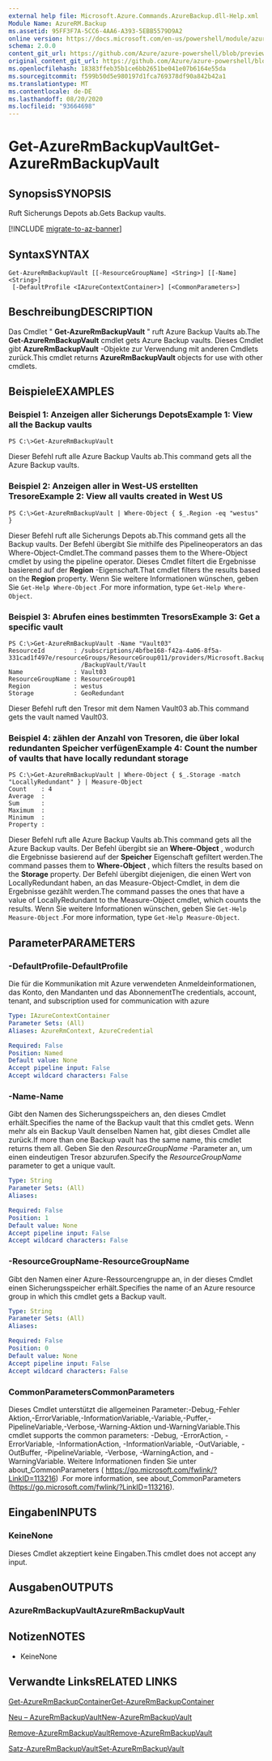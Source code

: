 ```yaml
---
external help file: Microsoft.Azure.Commands.AzureBackup.dll-Help.xml
Module Name: AzureRM.Backup
ms.assetid: 95FF3F7A-5CC6-4AA6-A393-5EBB5579D9A2
online version: https://docs.microsoft.com/en-us/powershell/module/azurerm.backup/get-azurermbackupvault
schema: 2.0.0
content_git_url: https://github.com/Azure/azure-powershell/blob/preview/src/ResourceManager/AzureBackup/Commands.AzureBackup/help/Get-AzureRmBackupVault.md
original_content_git_url: https://github.com/Azure/azure-powershell/blob/preview/src/ResourceManager/AzureBackup/Commands.AzureBackup/help/Get-AzureRmBackupVault.md
ms.openlocfilehash: 18383ffeb35b1ce6bb2651be041e07b6164e55da
ms.sourcegitcommit: f599b50d5e980197d1fca769378df90a842b42a1
ms.translationtype: MT
ms.contentlocale: de-DE
ms.lasthandoff: 08/20/2020
ms.locfileid: "93664698"
---
```

# <span data-ttu-id="5c25d-101">Get-AzureRmBackupVault</span><span class="sxs-lookup"><span data-stu-id="5c25d-101">Get-AzureRmBackupVault</span></span>

## <span data-ttu-id="5c25d-102">Synopsis</span><span class="sxs-lookup"><span data-stu-id="5c25d-102">SYNOPSIS</span></span>
<span data-ttu-id="5c25d-103">Ruft Sicherungs Depots ab.</span><span class="sxs-lookup"><span data-stu-id="5c25d-103">Gets Backup vaults.</span></span>

[!INCLUDE [migrate-to-az-banner](../../includes/migrate-to-az-banner.md)]

## <span data-ttu-id="5c25d-104">Syntax</span><span class="sxs-lookup"><span data-stu-id="5c25d-104">SYNTAX</span></span>

```
Get-AzureRmBackupVault [[-ResourceGroupName] <String>] [[-Name] <String>]
 [-DefaultProfile <IAzureContextContainer>] [<CommonParameters>]
```

## <span data-ttu-id="5c25d-105">Beschreibung</span><span class="sxs-lookup"><span data-stu-id="5c25d-105">DESCRIPTION</span></span>
<span data-ttu-id="5c25d-106">Das Cmdlet " **Get-AzureRmBackupVault** " ruft Azure Backup Vaults ab.</span><span class="sxs-lookup"><span data-stu-id="5c25d-106">The **Get-AzureRmBackupVault** cmdlet gets Azure Backup vaults.</span></span>
<span data-ttu-id="5c25d-107">Dieses Cmdlet gibt **AzureRmBackupVault** -Objekte zur Verwendung mit anderen Cmdlets zurück.</span><span class="sxs-lookup"><span data-stu-id="5c25d-107">This cmdlet returns **AzureRmBackupVault** objects for use with other cmdlets.</span></span>

## <span data-ttu-id="5c25d-108">Beispiele</span><span class="sxs-lookup"><span data-stu-id="5c25d-108">EXAMPLES</span></span>

### <span data-ttu-id="5c25d-109">Beispiel 1: Anzeigen aller Sicherungs Depots</span><span class="sxs-lookup"><span data-stu-id="5c25d-109">Example 1: View all the Backup vaults</span></span>
```
PS C:\>Get-AzureRmBackupVault
```

<span data-ttu-id="5c25d-110">Dieser Befehl ruft alle Azure Backup Vaults ab.</span><span class="sxs-lookup"><span data-stu-id="5c25d-110">This command gets all the Azure Backup vaults.</span></span>

### <span data-ttu-id="5c25d-111">Beispiel 2: Anzeigen aller in West-US erstellten Tresore</span><span class="sxs-lookup"><span data-stu-id="5c25d-111">Example 2: View all vaults created in West US</span></span>
```
PS C:\>Get-AzureRmBackupVault | Where-Object { $_.Region -eq "westus" }
```

<span data-ttu-id="5c25d-112">Dieser Befehl ruft alle Sicherungs Depots ab.</span><span class="sxs-lookup"><span data-stu-id="5c25d-112">This command gets all the Backup vaults.</span></span>
<span data-ttu-id="5c25d-113">Der Befehl übergibt Sie mithilfe des Pipelineoperators an das Where-Object-Cmdlet.</span><span class="sxs-lookup"><span data-stu-id="5c25d-113">The command passes them to the Where-Object cmdlet by using the pipeline operator.</span></span>
<span data-ttu-id="5c25d-114">Dieses Cmdlet filtert die Ergebnisse basierend auf der **Region** -Eigenschaft.</span><span class="sxs-lookup"><span data-stu-id="5c25d-114">That cmdlet filters the results based on the **Region** property.</span></span>
<span data-ttu-id="5c25d-115">Wenn Sie weitere Informationen wünschen, geben Sie `Get-Help Where-Object` .</span><span class="sxs-lookup"><span data-stu-id="5c25d-115">For more information, type `Get-Help Where-Object`.</span></span>

### <span data-ttu-id="5c25d-116">Beispiel 3: Abrufen eines bestimmten Tresors</span><span class="sxs-lookup"><span data-stu-id="5c25d-116">Example 3: Get a specific vault</span></span>
```
PS C:\>Get-AzureRmBackupVault -Name "Vault03"
ResourceId        : /subscriptions/4bfbe168-f42a-4a06-8f5a-331cad1f497e/resourceGroups/ResourceGroup011/providers/Microsoft.Backup
                    /BackupVault/Vault
Name              : Vault03
ResourceGroupName : ResourceGroup01
Region            : westus
Storage           : GeoRedundant
```

<span data-ttu-id="5c25d-117">Dieser Befehl ruft den Tresor mit dem Namen Vault03 ab.</span><span class="sxs-lookup"><span data-stu-id="5c25d-117">This command gets the vault named Vault03.</span></span>

### <span data-ttu-id="5c25d-118">Beispiel 4: zählen der Anzahl von Tresoren, die über lokal redundanten Speicher verfügen</span><span class="sxs-lookup"><span data-stu-id="5c25d-118">Example 4: Count the number of vaults that have locally redundant storage</span></span>
```
PS C:\>Get-AzureRmBackupVault | Where-Object { $_.Storage -match "LocallyRedundant" } | Measure-Object
Count    : 4
Average  : 
Sum      : 
Maximum  : 
Minimum  : 
Property :
```

<span data-ttu-id="5c25d-119">Dieser Befehl ruft alle Azure Backup Vaults ab.</span><span class="sxs-lookup"><span data-stu-id="5c25d-119">This command gets all the Azure Backup vaults.</span></span>
<span data-ttu-id="5c25d-120">Der Befehl übergibt sie an **Where-Object** , wodurch die Ergebnisse basierend auf der **Speicher** Eigenschaft gefiltert werden.</span><span class="sxs-lookup"><span data-stu-id="5c25d-120">The command passes them to **Where-Object** , which filters the results based on the **Storage** property.</span></span>
<span data-ttu-id="5c25d-121">Der Befehl übergibt diejenigen, die einen Wert von LocallyRedundant haben, an das Measure-Object-Cmdlet, in dem die Ergebnisse gezählt werden.</span><span class="sxs-lookup"><span data-stu-id="5c25d-121">The command passes the ones that have a value of LocallyRedundant to the Measure-Object cmdlet, which counts the results.</span></span>
<span data-ttu-id="5c25d-122">Wenn Sie weitere Informationen wünschen, geben Sie `Get-Help Measure-Object` .</span><span class="sxs-lookup"><span data-stu-id="5c25d-122">For more information, type `Get-Help Measure-Object`.</span></span>

## <span data-ttu-id="5c25d-123">Parameter</span><span class="sxs-lookup"><span data-stu-id="5c25d-123">PARAMETERS</span></span>

### <span data-ttu-id="5c25d-124">-DefaultProfile</span><span class="sxs-lookup"><span data-stu-id="5c25d-124">-DefaultProfile</span></span>
<span data-ttu-id="5c25d-125">Die für die Kommunikation mit Azure verwendeten Anmeldeinformationen, das Konto, den Mandanten und das Abonnement</span><span class="sxs-lookup"><span data-stu-id="5c25d-125">The credentials, account, tenant, and subscription used for communication with azure</span></span>

```yaml
Type: IAzureContextContainer
Parameter Sets: (All)
Aliases: AzureRmContext, AzureCredential

Required: False
Position: Named
Default value: None
Accept pipeline input: False
Accept wildcard characters: False
```

### <span data-ttu-id="5c25d-126">-Name</span><span class="sxs-lookup"><span data-stu-id="5c25d-126">-Name</span></span>
<span data-ttu-id="5c25d-127">Gibt den Namen des Sicherungsspeichers an, den dieses Cmdlet erhält.</span><span class="sxs-lookup"><span data-stu-id="5c25d-127">Specifies the name of the Backup vault that this cmdlet gets.</span></span>
<span data-ttu-id="5c25d-128">Wenn mehr als ein Backup Vault denselben Namen hat, gibt dieses Cmdlet alle zurück.</span><span class="sxs-lookup"><span data-stu-id="5c25d-128">If more than one Backup vault has the same name, this cmdlet returns them all.</span></span>
<span data-ttu-id="5c25d-129">Geben Sie den *ResourceGroupName* -Parameter an, um einen eindeutigen Tresor abzurufen.</span><span class="sxs-lookup"><span data-stu-id="5c25d-129">Specify the *ResourceGroupName* parameter to get a unique vault.</span></span>

```yaml
Type: String
Parameter Sets: (All)
Aliases: 

Required: False
Position: 1
Default value: None
Accept pipeline input: False
Accept wildcard characters: False
```

### <span data-ttu-id="5c25d-130">-ResourceGroupName</span><span class="sxs-lookup"><span data-stu-id="5c25d-130">-ResourceGroupName</span></span>
<span data-ttu-id="5c25d-131">Gibt den Namen einer Azure-Ressourcengruppe an, in der dieses Cmdlet einen Sicherungsspeicher erhält.</span><span class="sxs-lookup"><span data-stu-id="5c25d-131">Specifies the name of an Azure resource group in which this cmdlet gets a Backup vault.</span></span>

```yaml
Type: String
Parameter Sets: (All)
Aliases: 

Required: False
Position: 0
Default value: None
Accept pipeline input: False
Accept wildcard characters: False
```

### <span data-ttu-id="5c25d-132">CommonParameters</span><span class="sxs-lookup"><span data-stu-id="5c25d-132">CommonParameters</span></span>
<span data-ttu-id="5c25d-133">Dieses Cmdlet unterstützt die allgemeinen Parameter:-Debug,-Fehler Aktion,-ErrorVariable,-InformationVariable,-Variable,-Puffer,-PipelineVariable,-Verbose,-Warning-Aktion und-WarningVariable.</span><span class="sxs-lookup"><span data-stu-id="5c25d-133">This cmdlet supports the common parameters: -Debug, -ErrorAction, -ErrorVariable, -InformationAction, -InformationVariable, -OutVariable, -OutBuffer, -PipelineVariable, -Verbose, -WarningAction, and -WarningVariable.</span></span> <span data-ttu-id="5c25d-134">Weitere Informationen finden Sie unter about_CommonParameters ( https://go.microsoft.com/fwlink/?LinkID=113216) .</span><span class="sxs-lookup"><span data-stu-id="5c25d-134">For more information, see about_CommonParameters (https://go.microsoft.com/fwlink/?LinkID=113216).</span></span>

## <span data-ttu-id="5c25d-135">Eingaben</span><span class="sxs-lookup"><span data-stu-id="5c25d-135">INPUTS</span></span>

### <span data-ttu-id="5c25d-136">Keine</span><span class="sxs-lookup"><span data-stu-id="5c25d-136">None</span></span>
<span data-ttu-id="5c25d-137">Dieses Cmdlet akzeptiert keine Eingaben.</span><span class="sxs-lookup"><span data-stu-id="5c25d-137">This cmdlet does not accept any input.</span></span>

## <span data-ttu-id="5c25d-138">Ausgaben</span><span class="sxs-lookup"><span data-stu-id="5c25d-138">OUTPUTS</span></span>

### <span data-ttu-id="5c25d-139">AzureRmBackupVault</span><span class="sxs-lookup"><span data-stu-id="5c25d-139">AzureRmBackupVault</span></span>

## <span data-ttu-id="5c25d-140">Notizen</span><span class="sxs-lookup"><span data-stu-id="5c25d-140">NOTES</span></span>
* <span data-ttu-id="5c25d-141">Keine</span><span class="sxs-lookup"><span data-stu-id="5c25d-141">None</span></span>

## <span data-ttu-id="5c25d-142">Verwandte Links</span><span class="sxs-lookup"><span data-stu-id="5c25d-142">RELATED LINKS</span></span>

[<span data-ttu-id="5c25d-143">Get-AzureRmBackupContainer</span><span class="sxs-lookup"><span data-stu-id="5c25d-143">Get-AzureRmBackupContainer</span></span>](./Get-AzureRmBackupContainer.md)

[<span data-ttu-id="5c25d-144">Neu – AzureRmBackupVault</span><span class="sxs-lookup"><span data-stu-id="5c25d-144">New-AzureRmBackupVault</span></span>](./New-AzureRmBackupVault.md)

[<span data-ttu-id="5c25d-145">Remove-AzureRmBackupVault</span><span class="sxs-lookup"><span data-stu-id="5c25d-145">Remove-AzureRmBackupVault</span></span>](./Remove-AzureRmBackupVault.md)

[<span data-ttu-id="5c25d-146">Satz-AzureRmBackupVault</span><span class="sxs-lookup"><span data-stu-id="5c25d-146">Set-AzureRmBackupVault</span></span>](./Set-AzureRmBackupVault.md)


